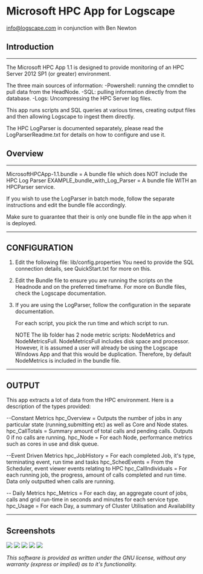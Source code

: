 # **Microsoft HPC App for Logscape**
info@logscape.com in conjunction with Ben Newton

## Introduction 
-----------------------------------------------------------------------
The Microsoft HPC App 1.1 is designed to provide monitoring of an HPC Server 2012 SP1 (or greater) environment. 

The three main sources of information: 
	-Powershell: running the cmndlet to pull data from the HeadNode. 
	-SQL: pulling information directly from the database.
	-Logs: Uncompressing the HPC Server log files. 

This app runs scripts and SQL queries at various times, creating output files and then allowing Logscape to ingest them directly.

The HPC LogParser is documented separately, please read the LogParserReadme.txt for details on how to configure and use it.

## Overview 
-----------------------------------------------------------------------
MicrosoftHPCApp-1.1.bundle = A bundle file which does NOT include the HPC Log Parser
EXAMPLE_bundle_with_Log_Parser = A bundle file WITH an HPCParser service.

If you wish to use the LogParser in batch mode, follow the separate instructions and edit the bundle file accordingly.

Make sure to guarantee that their is only one bundle file in the app when it is deployed.

-----------------------------------------------------------------------

## CONFIGURATION

1. Edit the following file: lib/config.properties
	You need to provide the SQL connection details, see QuickStart.txt for more on this.
2. Edit the Bundle file to ensure you are running the scripts on the Headnode and on the preferred timeframe. 
	For more on Bundle files, check the Logscape documentation.
3. If you are using the LogParser, follow the configuration in the separate documentation.

	For each script, you pick the run time and which script to run.

	NOTE
	The lib folder has 2 node metric scripts: NodeMetrics and NodeMetricsFull.
	NodeMetricsFull includes disk space and processor. However, it is assumed a user will already be using the
	Logscape Windows App and that this would be duplication. Therefore, by default NodeMetrics is included in the bundle file.

------------------------------------------------------------------------

## OUTPUT

This app extracts a lot of data from the HPC environment. Here is a description of the types provided:

--Constant Metrics
hpc_Overview = Outputs the number of jobs in any particular state (running,submitting etc) as well as Core and Node states.
hpc_CallTotals = Summary amount of total calls and pending calls. Outputs 0 if no calls are running.
hpc_Node = For each Node, performance metrics such as cores in use and disk queue.

--Event Driven Metrics
hpc_JobHistory = For each completed Job, it's type, terminating event, run time and tasks
hpc_SchedEvents = From the Scheduler, event viewer events relating to HPC
hpc_CallIndividuals = For each running job, the progress, amount of calls completed and run time. Data only outputted when calls are running.

-- Daily Metrics
hpc_Metrics = For each day, an aggregate count of jobs, calls and grid run-time in seconds and minutes for each service type.
hpc_Usage = For each Day, a summary of Cluster Utilisation and Availability

------------------------------------------------------------------------
## Screenshots 

 ![](docs/images/HPCApp-Broker.png)
 ![](docs/images/HPCApp-Home.png)
 ![](docs/images/HPCApp-Job.png)
 ![](docs/images/HPCApp-Node.png)
 ![](docs/images/JobHistory.png)






*This software is provided as written under the GNU license, without any warranty (express or implied) as to it's functionality.*
